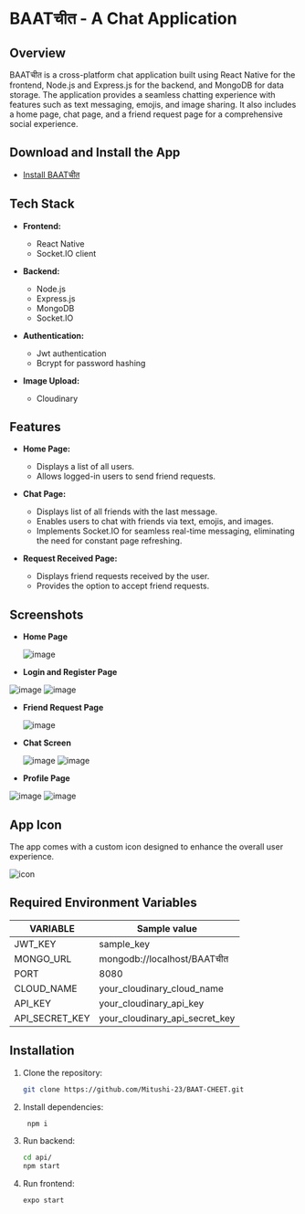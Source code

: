 # BAATचीत - A Chat Application

## Overview
BAATचीत is a cross-platform chat application built using React Native for the frontend, Node.js and Express.js for the backend, and MongoDB for data storage. The application provides a seamless chatting experience with features such as text messaging, emojis, and image sharing. It also includes a home page, chat page, and a friend request page for a comprehensive social experience.

## Download and Install the App
   - [Install BAATचीत](https://expo.dev//accounts/mitushi_23/projects/BAAT-CHEET/builds/0c71d58d-103a-42dd-83a0-e74a7cf96a62)

## Tech Stack
- **Frontend:**
  - React Native
  - Socket.IO client

- **Backend:**
  - Node.js
  - Express.js
  - MongoDB
  - Socket.IO

- **Authentication:**
  - Jwt authentication
  - Bcrypt for password hashing
    
- **Image Upload:**
  - Cloudinary

## Features
- **Home Page:**
  - Displays a list of all users.
  - Allows logged-in users to send friend requests.

- **Chat Page:**
  - Displays list of all friends with the last message.
  - Enables users to chat with friends via text, emojis, and images.
  - Implements Socket.IO for seamless real-time messaging, eliminating the need for constant page refreshing.

- **Request Received Page:**
  - Displays friend requests received by the user.
  - Provides the option to accept friend requests.

## Screenshots
- **Home Page**
  
  ![image](https://github.com/Mitushi-23/BAAT-CHEET/assets/83106116/91d0b723-93b6-4168-ba9f-ee006f6f7a82)
  
- **Login and Register Page**
  
![image](https://github.com/Mitushi-23/BAAT-CHEET/assets/83106116/a86126e4-dc23-4fc0-a00a-b17324e8f5dc)
![image](https://github.com/Mitushi-23/BAAT-CHEET/assets/83106116/c5095a72-5c67-45b2-a032-d02bae594cdd)

- **Friend Request Page**
  
  ![image](https://github.com/Mitushi-23/BAAT-CHEET/assets/83106116/652abe56-7e5a-4ee2-9354-40dc5ad345a9)

- **Chat Screen**

  ![image](https://github.com/Mitushi-23/BAAT-CHEET/assets/83106116/db1dadfc-3a3a-4e1d-8a5f-0c027b74dd46)
  ![image](https://github.com/Mitushi-23/BAAT-CHEET/assets/83106116/43292370-c4ca-4967-821e-28b8f9a8de36)

- **Profile Page**

![image](https://github.com/Mitushi-23/BAAT-CHEET/assets/83106116/ca1cd86a-28a9-4dec-aad6-f2de13374c0d)
![image](https://github.com/Mitushi-23/BAAT-CHEET/assets/83106116/9ff68dbb-d0ae-416a-913e-6b403420c5dd)

## App Icon
The app comes with a custom icon designed to enhance the overall user experience. 

![icon](https://github.com/Mitushi-23/BAAT-CHEET/assets/83106116/850997c4-67df-4123-965b-b4fbbf56c514)



## Required Environment Variables

VARIABLE | Sample value
---- | ---
JWT_KEY  | sample_key
MONGO_URL  | mongodb://localhost/BAATचीत
PORT | 8080
CLOUD_NAME | your_cloudinary_cloud_name
API_KEY | your_cloudinary_api_key
API_SECRET_KEY | your_cloudinary_api_secret_key

## Installation
1. Clone the repository:
   ```bash
   git clone https://github.com/Mitushi-23/BAAT-CHEET.git
   ```
2. Install dependencies:
   ```bash
    npm i
   ```
 3. Run backend:
    ```bash
    cd api/
    npm start
    ```

4. Run frontend:
   ```bash
   expo start
   ```


